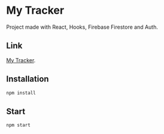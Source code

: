 # My Tracker

Project made with React, Hooks, Firebase Firestore and Auth.

## Link

[My Tracker](https://de-my-tracker.netlify.app/).

## Installation

```bash
npm install
```

## Start

```bash
npm start
```

